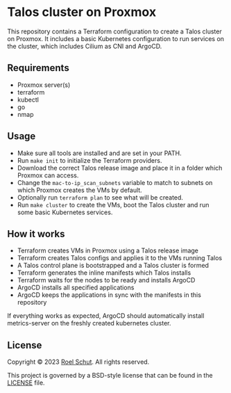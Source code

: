 Talos cluster on Proxmox
========================

This repository contains a Terraform configuration to create a Talos cluster on Proxmox.
It includes a basic Kubernetes configuration to run services on the cluster, which includes Cilium as CNI and ArgoCD.
  

## Requirements

- Proxmox server(s)
- terraform
- kubectl
- go
- nmap


## Usage

- Make sure all tools are installed and are set in your PATH.
- Run `make init` to initialize the Terraform providers.
- Download the correct Talos release image and place it in a folder which Proxmox can access.
- Change the `mac-to-ip_scan_subnets` variable to match to subnets on which Proxmox creates the VMs by default.
- Optionally run `terraform plan` to see what will be created.
- Run `make cluster` to create the VMs, boot the Talos cluster and run some basic Kubernetes services.


## How it works

- Terraform creates VMs in Proxmox using a Talos release image
- Terraform creates Talos configs and applies it to the VMs running Talos
- A Talos control plane is bootstrapped and a Talos cluster is formed
- Terraform generates the inline manifests which Talos installs
- Terraform waits for the nodes to be ready and installs ArgoCD
- ArgoCD installs all specified applications
- ArgoCD keeps the applications in sync with the manifests in this repository

If everything works as expected, ArgoCD should automatically install metrics-server on the freshly created kubernetes cluster.


## License

Copyright © 2023 [Roel Schut](https://roelschut.nl). All rights reserved.

This project is governed by a BSD-style license that can be found in the [LICENSE](LICENSE) file.
